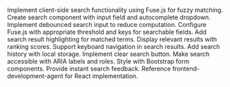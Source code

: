 Implement client-side search functionality using Fuse.js for fuzzy matching. Create search component with input field and autocomplete dropdown. Implement debounced search input to reduce computation. Configure Fuse.js with appropriate threshold and keys for searchable fields. Add search result highlighting for matched terms. Display relevant results with ranking scores. Support keyboard navigation in search results. Add search history with local storage. Implement clear search button. Make search accessible with ARIA labels and roles. Style with Bootstrap form components. Provide instant search feedback. Reference frontend-development-agent for React implementation.
